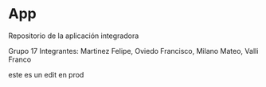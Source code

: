 # App
Repositorio de la aplicación integradora

Grupo 17
Integrantes: Martinez Felipe, Oviedo Francisco, Milano Mateo, Valli Franco

este es un edit en prod
